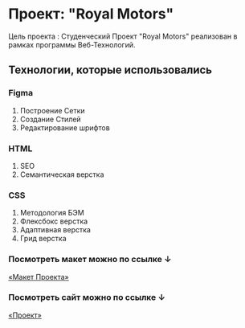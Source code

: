 # Проект: "Royal Motors"

Цель проекта : Студенческий Проект "Royal Motors" реализован в рамках программы Веб-Технологий.

## Технологии, которые использовались

### Figma

1. Построение Сетки
2. Создание Стилей
3. Редактирование шрифтов

### HTML

1. SEO
2. Семантическая верстка

### CSS

1. Методология БЭМ
2. Флексбокс верстка
3. Адаптивная верстка
4. Грид верстка

### Посмотреть макет можно по ссылке ↓

[«Макет Проекта»](https://www.figma.com/file/dNQszHdAm2xvqfXVMRuRk5/Untitled?node-id=0%3A1)


### Посмотреть сайт можно по ссылке ↓

[«Проект»](https://livedds.github.io/Royal-Motors/)
